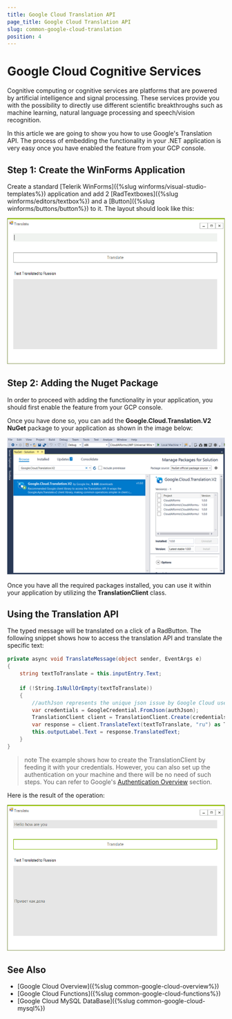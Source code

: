 ```yaml
---
title: Google Cloud Translation API
page_title: Google Cloud Translation API
slug: common-google-cloud-translation
position: 4
---
```


# Google Cloud Cognitive Services

Cognitive computing or cognitive services are platforms that are powered by artificial intelligence and signal processing. These services provide you with the possibility to directly use different scientific breakthroughs such as machine learning, natural language processing and speech/vision recognition. 

In this article we are going to show you how to use Google's Translation API. The process  of embedding the functionality in your .NET application is very easy once you have enabled the feature from your GCP console.

## Step 1: Create the WinForms Application
 
Create a standard [Telerik WinForms]({%slug winforms/visual-studio-templates%}) application and add 2 [RadTextboxes]({%slug  winforms/editors/textbox%}) and a [Button]({%slug winforms/buttons/button%}) to it. The layout should look like this:

![](images/google-cloud-translation-api000.png)

## Step 2: Adding the Nuget Package

In order to proceed with adding the functionality in your application, you should first enable the feature from your GCP console.

Once you have done so, you can add the **Google.Cloud.Translation.V2 NuGet** package to your application as shown in the image below:

![](images/google-cloud-translation-api001.png)

Once you have all the required packages installed, you can use it within your application by utilizing the **TranslationClient** class.

## Using the Translation API 

The typed message will be translated on a click of a RadButton. The following snippet shows how to access the translation API and translate the specific text:

````C#
private async void TranslateMessage(object sender, EventArgs e)
{
    string textToTranslate = this.inputEntry.Text;

    if (!String.IsNullOrEmpty(textToTranslate))
    {
        //authJson represents the unique json issue by Google Cloud used for authentication
        var credentials = GoogleCredential.FromJson(authJson);
        TranslationClient client = TranslationClient.Create(credentials);
        var response = client.TranslateText(textToTranslate, "ru") as TranslationResult;
        this.outputLabel.Text = response.TranslatedText;
    }
}
````

>note The example shows how to create the TranslationClient by feeding it with your credentials. However, you can also set up the authentication on your machine and there will be no need of such steps. You can refer to Google's [Authentication Overview](https://cloud.google.com/docs/authentication/) section.

Here is the result of the operation:

![](images/google-cloud-translation-api003.png)

## See Also

- [Google Cloud Overview]({%slug common-google-cloud-overview%})
- [Google Cloud Functions]({%slug common-google-cloud-functions%})
- [Google Cloud MySQL DataBase]({%slug common-google-cloud-mysql%})